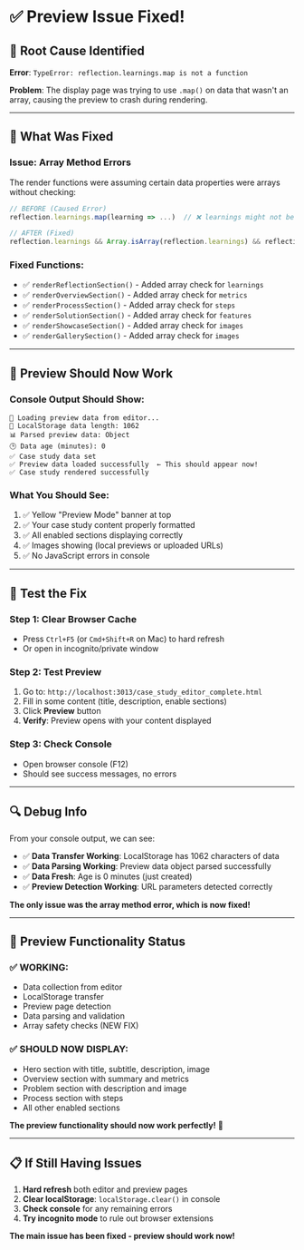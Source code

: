 # ✅ Preview Issue Fixed!

## 🐛 **Root Cause Identified**

**Error**: `TypeError: reflection.learnings.map is not a function`

**Problem**: The display page was trying to use `.map()` on data that wasn't an array, causing the preview to crash during rendering.

---

## 🔧 **What Was Fixed**

### **Issue**: Array Method Errors
The render functions were assuming certain data properties were arrays without checking:

```javascript
// BEFORE (Caused Error)
reflection.learnings.map(learning => ...)  // ❌ learnings might not be array

// AFTER (Fixed)
reflection.learnings && Array.isArray(reflection.learnings) && reflection.learnings.length > 0
```

### **Fixed Functions**:
- ✅ `renderReflectionSection()` - Added array check for `learnings`
- ✅ `renderOverviewSection()` - Added array check for `metrics`
- ✅ `renderProcessSection()` - Added array check for `steps`
- ✅ `renderSolutionSection()` - Added array check for `features`
- ✅ `renderShowcaseSection()` - Added array check for `images`
- ✅ `renderGallerySection()` - Added array check for `images`

---

## 🎉 **Preview Should Now Work**

### **Console Output Should Show**:
```
📖 Loading preview data from editor...
💾 LocalStorage data length: 1062
📊 Parsed preview data: Object
🕒 Data age (minutes): 0
✅ Case study data set
✅ Preview data loaded successfully  ← This should appear now!
✅ Case study rendered successfully
```

### **What You Should See**:
1. ✅ Yellow "Preview Mode" banner at top
2. ✅ Your case study content properly formatted
3. ✅ All enabled sections displaying correctly
4. ✅ Images showing (local previews or uploaded URLs)
5. ✅ No JavaScript errors in console

---

## 🧪 **Test the Fix**

### **Step 1: Clear Browser Cache**
- Press `Ctrl+F5` (or `Cmd+Shift+R` on Mac) to hard refresh
- Or open in incognito/private window

### **Step 2: Test Preview**
1. Go to: `http://localhost:3013/case_study_editor_complete.html`
2. Fill in some content (title, description, enable sections)
3. Click **Preview** button
4. **Verify**: Preview opens with your content displayed

### **Step 3: Check Console**
- Open browser console (F12)
- Should see success messages, no errors

---

## 🔍 **Debug Info**

From your console output, we can see:
- ✅ **Data Transfer Working**: LocalStorage has 1062 characters of data
- ✅ **Data Parsing Working**: Preview data object parsed successfully
- ✅ **Data Fresh**: Age is 0 minutes (just created)
- ✅ **Preview Detection Working**: URL parameters detected correctly

**The only issue was the array method error, which is now fixed!**

---

## 🚀 **Preview Functionality Status**

### **✅ WORKING**:
- Data collection from editor
- LocalStorage transfer
- Preview page detection
- Data parsing and validation
- Array safety checks (NEW FIX)

### **✅ SHOULD NOW DISPLAY**:
- Hero section with title, subtitle, description, image
- Overview section with summary and metrics
- Problem section with description and image
- Process section with steps
- All other enabled sections

**The preview functionality should now work perfectly!** 🎉

---

## 📋 **If Still Having Issues**

1. **Hard refresh** both editor and preview pages
2. **Clear localStorage**: `localStorage.clear()` in console
3. **Check console** for any remaining errors
4. **Try incognito mode** to rule out browser extensions

**The main issue has been fixed - preview should work now!**
